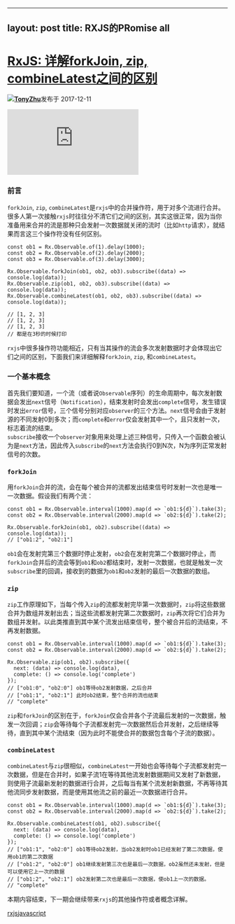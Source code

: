 ---
layout: post
title: RXJS的PRomise all
----

# [RxJS: 详解forkJoin, zip, combineLatest之间的区别](/a/1190000012369871)

[![](https://avatar-static.segmentfault.com/214/458/2144589935-5a2def6c2aaa1_big64)**TonyZhu**](/u/tonyzhu)发布于 <!-- -->2017-12-11

![](https://sponsor.segmentfault.com/lg.php?bannerid=0&campaignid=0&zoneid=25&loc=https%3A%2F%2Fsegmentfault.com%2Fa%2F1190000012369871&referer=https%3A%2F%2Fwww.baidu.com%2Flink%3Furl%3DI4h2PYQ4FbZ10wSKZMxS2fSPWCiBSL5vJLB8KlPFXbKMSPlvGPVht8L7MeuJLVBE4IPwqVgrfcRjkaItx6l4-a%26wd%3D%26eqid%3Dc5a09ed9000343fc000000026052a151&cb=6d1ecb5b26)

### 前言

`forkJoin`, `zip`, `combineLatest`是`rxjs`中的合并操作符，用于对多个流进行合并。很多人第一次接触`rxjs`时往往分不清它们之间的区别，其实这很正常，因为当你准备用来合并的流是那种只会发射一次数据就关闭的流时（比如`http`请求），就结果而言这三个操作符没有任何区别。

```
const ob1 = Rx.Observable.of(1).delay(1000);
const ob2 = Rx.Observable.of(2).delay(2000);
const ob3 = Rx.Observable.of(3).delay(3000);

Rx.Observable.forkJoin(ob1, ob2, ob3).subscribe((data) => console.log(data));
Rx.Observable.zip(ob1, ob2, ob3).subscribe((data) => console.log(data));
Rx.Observable.combineLatest(ob1, ob2, ob3).subscribe((data) => console.log(data));

// [1, 2, 3]
// [1, 2, 3]
// [1, 2, 3]
// 都是在3秒的时候打印
```

`rxjs`中很多操作符功能相近，只有当其操作的流会多次发射数据时才会体现出它们之间的区别，下面我们来详细解释`forkJoin`, `zip`, 和`combineLatest`。

### 一个基本概念

首先我们要知道，一个流（或者说`Observable`序列）的生命周期中，每次发射数据会发出`next`信号（`Notification`），结束发射时会发出`complete`信号，发生错误时发出`error`信号，三个信号分别对应`observer`的三个方法。`next`信号会由于发射源的不同发射0到多次；而`complete`和`error`仅会发射其中一个，且只发射一次，标志着流的结束。  
`subscribe`接收一个`observer`对象用来处理上述三种信号，只传入一个函数会被认为是`next`方法，因此传入`subscribe`的`next`方法会执行0到N次，N为序列正常发射信号的次数。

### `forkJoin`

用`forkJoin`合并的流，会在每个被合并的流都发出结束信号时发射一次也是唯一一次数据。假设我们有两个流：

```
const ob1 = Rx.Observable.interval(1000).map(d => `ob1:${d}`).take(3);
const ob2 = Rx.Observable.interval(2000).map(d => `ob2:${d}`).take(2);

Rx.Observable.forkJoin(ob1, ob2).subscribe((data) => console.log(data));
// ["ob1:2", "ob2:1"]
```

`ob1`会在发射完第三个数据时停止发射，`ob2`会在发射完第二个数据时停止，而`forkJoin`合并后的流会等到`ob1`和`ob2`都结束时，发射一次数据，也就是触发一次`subscribe`里的回调，接收到的数据为`ob1`和`ob2`发射的最后一次数据的数组。

### `zip`

`zip`工作原理如下，当每个传入`zip`的流都发射完毕第一次数据时，`zip`将这些数据合并为数组并发射出去；当这些流都发射完第二次数据时，`zip`再次将它们合并为数组并发射。以此类推直到其中某个流发出结束信号，整个被合并后的流结束，不再发射数据。

```
const ob1 = Rx.Observable.interval(1000).map(d => `ob1:${d}`).take(3);
const ob2 = Rx.Observable.interval(2000).map(d => `ob2:${d}`).take(2);

Rx.Observable.zip(ob1, ob2).subscribe({
  next: (data) => console.log(data),
  complete: () => console.log('complete')
});
// ["ob1:0", "ob2:0"] ob1等待ob2发射数据，之后合并
// ["ob1:1", "ob2:1"] 此时ob2结束，整个合并的流也结束
// "complete"
```

`zip`和`forkJoin`的区别在于，`forkJoin`仅会合并各个子流最后发射的一次数据，触发一次回调；`zip`会等待每个子流都发射完一次数据然后合并发射，之后继续等待，直到其中某个流结束（因为此时不能使合并的数据包含每个子流的数据）。

### `combineLatest`

`combineLatest`与`zip`很相似，`combineLatest`一开始也会等待每个子流都发射完一次数据，但是在合并时，如果子流1在等待其他流发射数据期间又发射了新数据，则使用子流最新发射的数据进行合并，之后每当有某个流发射新数据，不再等待其他流同步发射数据，而是使用其他流之前的最近一次数据进行合并。

```
const ob1 = Rx.Observable.interval(1000).map(d => `ob1:${d}`).take(3);
const ob2 = Rx.Observable.interval(2000).map(d => `ob2:${d}`).take(2);

Rx.Observable.combineLatest(ob1, ob2).subscribe({
  next: (data) => console.log(data),
  complete: () => console.log('complete')
});
// ["ob1:1", "ob2:0"] ob1等待ob2发射，当ob2发射时ob1已经发射了第二次数据，使用ob1的第二次数据
// ["ob1:2", "ob2:0"] ob1继续发射第三次也是最后一次数据，ob2虽然还未发射，但是可以使用它上一次的数据
// ["ob1:2", "ob2:1"] ob2发射第二次也是最后一次数据，使ob1上一次的数据。
// "complete"
```

本期内容结束，下一期会继续带来`rxjs`的其他操作符或者概念详解。

[rxjs](/t/rxjs)[javascript](/t/javascript)
